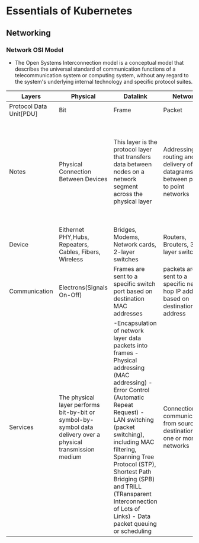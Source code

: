# Essentials of Kubernetes

## Networking

### Network OSI Model

- The Open Systems Interconnection model is a conceptual model that describes the universal standard of communication functions of a telecommunication system or computing system, without any regard to the system's underlying internal technology and specific protocol suites. 

| Layers | Physical | Datalink | Network | Transport | Session | Presentation | Application |
| -------| -------- | -------- | ------- | --------- | ------- | ------------ | ----------- |
| Protocol Data Unit[PDU] | Bit | Frame | Packet | Segment/Datagram | Data | Data | Data |
| Notes | Physical Connection Between Devices | This layer is the protocol layer that transfers data between nodes on a network segment across the physical layer | Addressing routing and delivery of datagrams between point to point networks | reliable delivery of segments between points on a network | interhost communication , managing session between applications.It provides services such as connection-oriented communication, reliability, flow control, and multiplexing. | Data representation , encryption decryption, converting machine dependent data to machine independent data | Network processes to the applications like web applications , Emails, Messengers |
| Device | Eithernet PHY,Hubs, Repeaters, Cables, Fibers, Wireless | Bridges, Modems, Network cards, 2-layer switches | Routers, Brouters, 3-layer switches | Gateways, Firewalls | Gateways, Firewalls, PC’s | Gateways, Firewalls, PC's | Gateways,Firewalls, all end devices like PC’s, Phones, Servers |
| Communication | Electrons(Signals On-Off) | Frames are sent to a specific switch port based on destination MAC addresses | packets are sent to a specific next-hop IP address, based on destination IP address | Reliable Communication on IP:Ports | Data communication on IPs and Ports on IPs and Ports on Protocals like TCP,UDP,HTTP| Data Communication on IPs and Ports on Protocals like TCP,UDP,HTTP | Data Communication on IPs and Ports on Protocals like TCP,UDP,HTTP |
| Services | The physical layer performs bit-by-bit or symbol-by-symbol data delivery over a physical transmission medium | -Encapsulation of network layer data packets into frames -Physical addressing (MAC addressing) -Error Control (Automatic Repeat Request) - LAN switching (packet switching), including MAC filtering, Spanning Tree Protocol (STP), Shortest Path Bridging (SPB) and TRILL (TRansparent Interconnection of Lots of Links) - Data packet queuing or scheduling | Connectionless communication from source to destination via one or more networks | - Connection oriented communication as a data stream . - Order or delivery . - Reliability . - Flow Control . - Multiplexing: Ports can provide multiple end points on a single node. | - Session checkoint of recovery. - Authentication. - Authorization. | - Data conversion. - Charcode translation . - Compression . - Encryption-Decryption . - Serialization | - Process-Process Communication. - RESTFul Communication - gPRC,SMTP Communication via applications, Client-Server , Peer-Peer networking model implementations |  